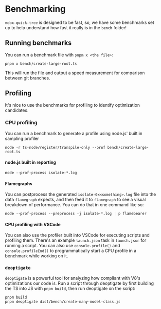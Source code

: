 # Benchmarking

`mobx-quick-tree` is designed to be fast, so, we have some benchmarks set up to help understand how fast it really is in the `bench` folder!

## Running benchmarks

You can run a benchmark file with `pnpm x <the file>`:

```shell
pnpm x bench/create-large-root.ts
```

This will run the file and output a speed measurement for comparison between git branches.

## Profiling

It's nice to use the benchmarks for profiling to identify optimization candidates.

### CPU profiling

You can run a benchmark to generate a profile using node.js' built in sampling profiler

```shell
node -r ts-node/register/transpile-only --prof bench/create-large-root.ts
```

#### node.js built in reporting

```shell
node --prof-process isolate-*.log
```

#### Flamegraphs

You can postprocess the generated `isolate-0x<something>.log` file into the data `flamegraph` expects, and then feed it to `flamegraph` to see a visual breakdown of performance. You can do that in one command like so:

```shell
node --prof-process --preprocess -j isolate-*.log | p flamebearer
```

#### CPU profiling with VSCode

You can also use the profiler built into VSCode for executing scripts and profiling them. There's an example `launch.json` task in `launch.json` for running a script. You can also use `console.profile()` and `console.profileEnd()` to programmatically start a CPU profile in a benchmark while working on it.

### `deoptigate`

`deoptigate` is a powerful tool for analyzing how compliant with V8's optimizations our code is. Run a script through deoptigate by first building the TS into JS with `pnpm build`, then run deoptigate on the script:

```
pnpm build
pnpm deoptigate dist/bench/create-many-model-class.js
```
